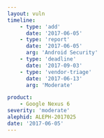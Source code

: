 ```yaml
---
layout: vuln
timeline:
    - type: 'add'
      date: '2017-06-05'
    - type: 'report'
      date: '2017-06-05'
      arg: 'Android Security'
    - type: 'deadline'
      date: '2017-09-03'
    - type: 'vendor-triage'
      date: '2017-06-13'
      arg: 'Moderate'

product:
    - Google Nexus 6
severity: 'moderate'
alephid: ALEPH-2017025
date: '2017-06-05'    
---
```

